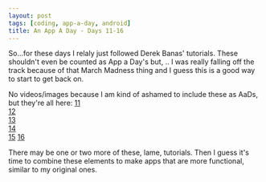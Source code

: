```yaml
---
layout: post
tags: [coding, app-a-day, android]
title: An App A Day - Days 11-16
---
```


So...for these days I relaly just followed Derek Banas' tutorials. These shouldn't even be counted as App a Day's but, .. I was really falling off the track because of that March Madness thing and I guess this is a good way to start to get back on.

No videos/images because I am kind of ashamed to include these as AaDs, but they're all here:
[11](https://github.com/ll2585/app_a_day.day_11)  
[12](https://github.com/ll2585/app_a_day.day_12)  
[13](https://github.com/ll2585/app_a_day.day_13)  
[14](https://github.com/ll2585/app_a_day.day_14)  
[15](https://github.com/ll2585/app_a_day.day_15)
[16](https://github.com/ll2585/app_a_day.day_16)

There may be one or two more of these, lame, tutorials. Then I guess it's time to combine these elements to make apps that are more functional, similar to my original ones.